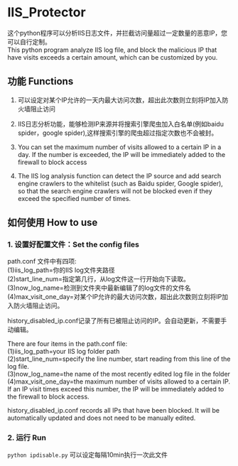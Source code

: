 # IIS_Protector
这个python程序可以分析IIS日志文件，并拦截访问量超过一定数量的恶意IP，您可以自行定制。
<br>
This python program analyze IIS log file, and block the malicious IP that have visits exceeds a certain amount, which can be customized by you.
<br>

## 功能 Functions
1. 可以设定对某个IP允许的一天内最大访问次数，超出此次数则立刻将IP加入防火墙阻止访问<br>
2. IIS日志分析功能，能够检测IP来源并将搜索引擎爬虫加入白名单(例如baidu spider，google spider),这样搜索引擎的爬虫超过指定次数也不会被封。<br>

1. You can set the maximum number of visits allowed to a certain IP in a day. If the number is exceeded, the IP will be immediately added to the firewall to block access<br>
2. The IIS log analysis function can detect the IP source and add search engine crawlers to the whitelist (such as Baidu spider, Google spider), so that the search engine crawlers will not be blocked even if they exceed the specified number of times.

   
## 如何使用 How to use
### 1. 设置好配置文件：Set the config files
path.conf 文件中有四项:<br>
(1)iis_log_path=你的IIS log文件夹路径  <br>
(2)start_line_num=指定第几行，从log文件这一行开始向下读取。  <br>
(3)now_log_name=检测到文件夹中最新编辑了的log文件的文件名  <br>
(4)max_visit_one_day=对某个IP允许的最大访问次数，超出此次数则立刻将IP加入防火墙阻止访问。 <br>

history_disabled_ip.conf记录了所有已被阻止访问的IP。会自动更新，不需要手动编辑。

There are four items in the path.conf file:<br>
(1)iis_log_path=your IIS log folder path <br>
(2)start_line_num=specify the line number, start reading from this line of the log file. <br>
(3)now_log_name=the name of the most recently edited log file in the folder <br>
(4)max_visit_one_day=the maximum number of visits allowed to a certain IP. If an IP visit times exceed this number, the IP will be immediately added to the firewall to block access. <br>

history_disabled_ip.conf records all IPs that have been blocked. It will be automatically updated and does not need to be manually edited.

### 2. 运行 Run
`python ipdisable.py`
可以设定每隔10min执行一次此文件

